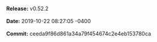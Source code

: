 **Release:** 
v0.52.2
<br><br>**Date:** 
2019-10-22 08:27:05 -0400
<br><br>**Commit:** 
ceeda9f86d861a34a79f454674c2e4eb153780ca
